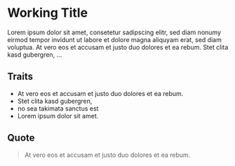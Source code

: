 # Working Title

Lorem ipsum dolor sit amet, consetetur sadipscing elitr, sed diam nonumy eirmod tempor invidunt ut labore et dolore magna aliquyam erat, sed diam voluptua. At vero eos et accusam et justo duo dolores et ea rebum. Stet clita kasd gubergren, ...

## Traits
 * At vero eos et accusam et justo duo dolores et ea rebum. 
 * Stet clita kasd gubergren, 
 * no sea takimata sanctus est 
 * Lorem ipsum dolor sit amet. 

## Quote

 > At vero eos et accusam et justo duo dolores et ea rebum. 
 